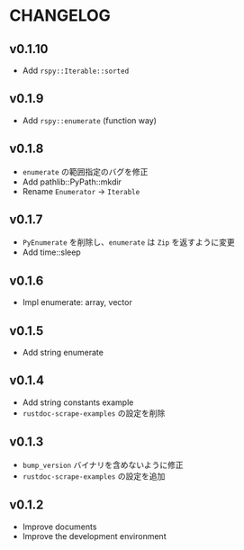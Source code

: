 # CHANGELOG

## v0.1.10

- Add `rspy::Iterable::sorted`

## v0.1.9

- Add `rspy::enumerate` (function way)

## v0.1.8

- `enumerate` の範囲指定のバグを修正
- Add pathlib::PyPath::mkdir
- Rename `Enumerator` -> `Iterable`

## v0.1.7

- `PyEnumerate` を削除し、`enumerate` は `Zip` を返すように変更
- Add time::sleep

## v0.1.6

- Impl enumerate: array, vector

## v0.1.5

- Add string enumerate

## v0.1.4

- Add string constants example
- `rustdoc-scrape-examples` の設定を削除

## v0.1.3

- `bump_version` バイナリを含めないように修正
- `rustdoc-scrape-examples` の設定を追加

## v0.1.2

- Improve documents
- Improve the development environment
